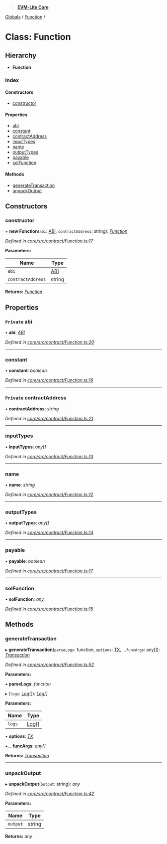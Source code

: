 > **[EVM-Lite Core](../README.md)**

[Globals](../globals.md) / [Function](function.md) /

# Class: Function

## Hierarchy

* **Function**

### Index

#### Constructors

* [constructor](function.md#constructor)

#### Properties

* [abi](function.md#private-abi)
* [constant](function.md#constant)
* [contractAddress](function.md#private-contractaddress)
* [inputTypes](function.md#inputtypes)
* [name](function.md#name)
* [outputTypes](function.md#outputtypes)
* [payable](function.md#payable)
* [solFunction](function.md#solfunction)

#### Methods

* [generateTransaction](function.md#generatetransaction)
* [unpackOutput](function.md#unpackoutput)

## Constructors

###  constructor

\+ **new Function**(`abi`: [ABI](../interfaces/abi.md), `contractAddress`: string): *[Function](function.md)*

*Defined in [core/src/contract/Function.ts:17](https://github.com/mosaicnetworks/evm-lite-js/blob/578e9b5/packages/core/src/contract/Function.ts#L17)*

**Parameters:**

Name | Type |
------ | ------ |
`abi` | [ABI](../interfaces/abi.md) |
`contractAddress` | string |

**Returns:** *[Function](function.md)*

## Properties

### `Private` abi

• **abi**: *[ABI](../interfaces/abi.md)*

*Defined in [core/src/contract/Function.ts:20](https://github.com/mosaicnetworks/evm-lite-js/blob/578e9b5/packages/core/src/contract/Function.ts#L20)*

___

###  constant

• **constant**: *boolean*

*Defined in [core/src/contract/Function.ts:16](https://github.com/mosaicnetworks/evm-lite-js/blob/578e9b5/packages/core/src/contract/Function.ts#L16)*

___

### `Private` contractAddress

• **contractAddress**: *string*

*Defined in [core/src/contract/Function.ts:21](https://github.com/mosaicnetworks/evm-lite-js/blob/578e9b5/packages/core/src/contract/Function.ts#L21)*

___

###  inputTypes

• **inputTypes**: *any[]*

*Defined in [core/src/contract/Function.ts:13](https://github.com/mosaicnetworks/evm-lite-js/blob/578e9b5/packages/core/src/contract/Function.ts#L13)*

___

###  name

• **name**: *string*

*Defined in [core/src/contract/Function.ts:12](https://github.com/mosaicnetworks/evm-lite-js/blob/578e9b5/packages/core/src/contract/Function.ts#L12)*

___

###  outputTypes

• **outputTypes**: *any[]*

*Defined in [core/src/contract/Function.ts:14](https://github.com/mosaicnetworks/evm-lite-js/blob/578e9b5/packages/core/src/contract/Function.ts#L14)*

___

###  payable

• **payable**: *boolean*

*Defined in [core/src/contract/Function.ts:17](https://github.com/mosaicnetworks/evm-lite-js/blob/578e9b5/packages/core/src/contract/Function.ts#L17)*

___

###  solFunction

• **solFunction**: *any*

*Defined in [core/src/contract/Function.ts:15](https://github.com/mosaicnetworks/evm-lite-js/blob/578e9b5/packages/core/src/contract/Function.ts#L15)*

## Methods

###  generateTransaction

▸ **generateTransaction**(`parseLogs`: function, `options`: [TX](../interfaces/tx.md), ...`funcArgs`: any[]): *[Transaction](transaction.md)*

*Defined in [core/src/contract/Function.ts:52](https://github.com/mosaicnetworks/evm-lite-js/blob/578e9b5/packages/core/src/contract/Function.ts#L52)*

**Parameters:**

▪ **parseLogs**: *function*

▸ (`logs`: [Log](../interfaces/log.md)[]): *[Log](../interfaces/log.md)[]*

**Parameters:**

Name | Type |
------ | ------ |
`logs` | [Log](../interfaces/log.md)[] |

▪ **options**: *[TX](../interfaces/tx.md)*

▪... **funcArgs**: *any[]*

**Returns:** *[Transaction](transaction.md)*

___

###  unpackOutput

▸ **unpackOutput**(`output`: string): *any*

*Defined in [core/src/contract/Function.ts:42](https://github.com/mosaicnetworks/evm-lite-js/blob/578e9b5/packages/core/src/contract/Function.ts#L42)*

**Parameters:**

Name | Type |
------ | ------ |
`output` | string |

**Returns:** *any*